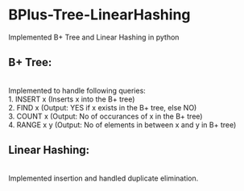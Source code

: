 # BPlus-Tree-LinearHashing
Implemented B+ Tree and Linear Hashing in python

## B+ Tree:
<br> Implemented to handle following queries:
<br> 1. INSERT x (Inserts x into the B+ tree)
<br> 2. FIND x (Output: YES if x exists in the B+ tree, else NO)
<br> 3. COUNT x (Output: No of occurances of x in the B+ tree)
<br> 4. RANGE x y (Output: No of elements in between x and y in B+ tree)


## Linear Hashing:
<br> Implemented insertion and handled duplicate elimination.
